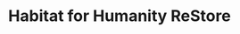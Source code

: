 ---
title: "Habitat for Humanity ReStore"
url: /williamsburg/habitat-for-humanity-restore/
shop: Gebrauchtwaren
---